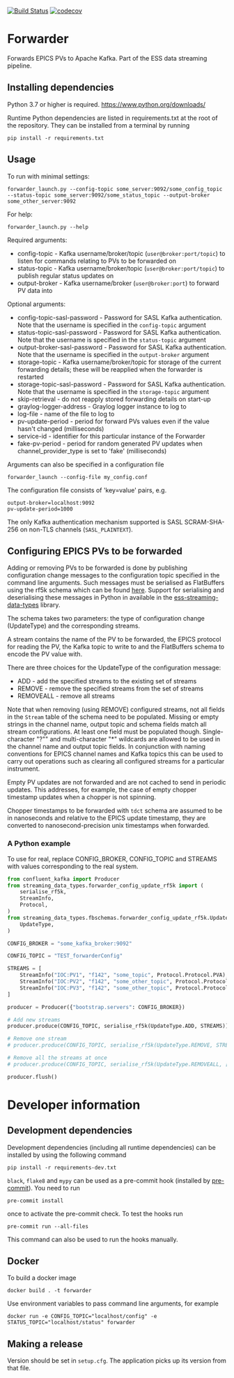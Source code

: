 [![Build Status](https://jenkins.esss.dk/dm/job/ess-dmsc/job/forwarder/job/main/badge/icon)](https://jenkins.esss.dk/dm/job/ess-dmsc/job/forwarder/job/main/) [![codecov](https://codecov.io/gh/ess-dmsc/forwarder/branch/master/graph/badge.svg)](https://codecov.io/gh/ess-dmsc/forwarder)


# Forwarder
Forwards EPICS PVs to Apache Kafka. Part of the ESS data streaming pipeline.

## Installing dependencies

Python 3.7 or higher is required. https://www.python.org/downloads/

Runtime Python dependencies are listed in requirements.txt at the root of the
repository. They can be installed from a terminal by running
```
pip install -r requirements.txt
```

## Usage
To run with minimal settings:
```
forwarder_launch.py --config-topic some_server:9092/some_config_topic --status-topic some_server:9092/some_status_topic --output-broker some_other_server:9092
```

For help:
```
forwarder_launch.py --help
```

Required arguments:
 * config-topic - Kafka username/broker/topic (`user@broker:port/topic`) to listen for commands relating to PVs to be forwarded on
 * status-topic - Kafka username/broker/topic (`user@broker:port/topic`) to publish regular status updates on
 * output-broker - Kafka username/broker (`user@broker:port`) to forward PV data into

Optional arguments:
 * config-topic-sasl-password - Password for SASL Kafka authentication. Note that the username is specified in the `config-topic` argument
 * status-topic-sasl-password - Password for SASL Kafka authentication. Note that the username is specified in the `status-topic` argument
 * output-broker-sasl-password - Password for SASL Kafka authentication. Note that the username is specified in the `output-broker` argument
 * storage-topic - Kafka username/broker/topic for storage of the current forwarding details; these will be reapplied when the forwarder is restarted
 * storage-topic-sasl-password - Password for SASL Kafka authentication. Note that the username is specified in the `storage-topic` argument
 * skip-retrieval - do not reapply stored forwarding details on start-up
 * graylog-logger-address - Graylog logger instance to log to
 * log-file - name of the file to log to
 * pv-update-period - period for forward PVs values even if the value hasn't changed (milliseconds)
 * service-id - identifier for this particular instance of the Forwarder
 * fake-pv-period - period for random generated PV updates when channel_provider_type is set to 'fake' (milliseconds)

Arguments can also be specified in a configuration file
```
forwarder_launch --config-file my_config.conf
```
The configuration file consists of 'key=value' pairs, e.g.
```
output-broker=localhost:9092
pv-update-period=1000
```

The only Kafka authentication mechanism supported is SASL SCRAM-SHA-256 on non-TLS channels (`SASL_PLAINTEXT`).

## Configuring EPICS PVs to be forwarded

Adding or removing PVs to be forwarded is done by publishing configuration change messages to the configuration
topic specified in the command line arguments. Such messages must be serialised as FlatBuffers using
the rf5k schema which can be found [here](https://github.com/ess-dmsc/streaming-data-types/blob/master/schemas/rf5k_forwarder_config.fbs).
Support for serialising and deserialising these messages in Python in available in the
[ess-streaming-data-types](https://pypi.org/project/ess-streaming-data-types/) library.

The schema takes two parameters: the type of configuration change (UpdateType) and the corresponding streams.

A stream contains the name of the PV to be forwarded, the EPICS protocol for reading the PV, the Kafka topic to write to and
the FlatBuffers schema to encode the PV value with.

There are three choices for the UpdateType of the configuration message:
 * ADD - add the specified streams to the existing set of streams
 * REMOVE - remove the specified streams from the set of streams
 * REMOVEALL - remove all streams

Note that when removing (using REMOVE) configured streams, not all fields in the `Stream` table of the schema need to be populated.
Missing or empty strings in the channel name, output topic and schema fields match all stream configurations.
At least one field must be populated though.
Single-character "?"" and multi-character "*" wildcards are allowed to be used in the channel name and output topic fields.
In conjunction with naming conventions for EPICS channel names and Kafka topics this can be used to carry out operations
such as clearing all configured streams for a particular instrument.

Empty PV updates are not forwarded and are not cached to send in periodic updates.
This addresses, for example, the case of empty chopper timestamp updates when a chopper is not spinning.

Chopper timestamps to be forwarded with `tdct` schema are assumed to be in nanoseconds and relative
to the EPICS update timestamp, they are converted to nanosecond-precision unix timestamps when forwarded.

### A Python example
To use for real, replace CONFIG_BROKER, CONFIG_TOPIC and STREAMS with values corresponding to the real system.

```python
from confluent_kafka import Producer
from streaming_data_types.forwarder_config_update_rf5k import (
    serialise_rf5k,
    StreamInfo,
    Protocol,
)
from streaming_data_types.fbschemas.forwarder_config_update_rf5k.UpdateType import (
    UpdateType,
)

CONFIG_BROKER = "some_kafka_broker:9092"

CONFIG_TOPIC = "TEST_forwarderConfig"

STREAMS = [
    StreamInfo("IOC:PV1", "f142", "some_topic", Protocol.Protocol.PVA),
    StreamInfo("IOC:PV2", "f142", "some_other_topic", Protocol.Protocol.CA),
    StreamInfo("IOC:PV3", "f142", "some_other_topic", Protocol.Protocol.PVA),
]

producer = Producer({"bootstrap.servers": CONFIG_BROKER})

# Add new streams
producer.produce(CONFIG_TOPIC, serialise_rf5k(UpdateType.ADD, STREAMS))

# Remove one stream
# producer.produce(CONFIG_TOPIC, serialise_rf5k(UpdateType.REMOVE, STREAMS[:-1]))

# Remove all the streams at once
# producer.produce(CONFIG_TOPIC, serialise_rf5k(UpdateType.REMOVEALL, []))

producer.flush()
```

# Developer information

## Development dependencies

Development dependencies (including all runtime dependencies) can be installed by using the following command

```
pip install -r requirements-dev.txt
```

`black`, `flake8` and `mypy` can be used as a pre-commit hook (installed by [pre-commit](https://pre-commit.com/)).
You need to run
```
pre-commit install
```
once to activate the pre-commit check.
To test the hooks run
```
pre-commit run --all-files
```
This command can also be used to run the hooks manually.

## Docker

To build a docker image
```
docker build . -t forwarder
```

Use environment variables to pass command line arguments, for example
```
docker run -e CONFIG_TOPIC="localhost/config" -e STATUS_TOPIC="localhost/status" forwarder
```

## Making a release

Version should be set in `setup.cfg`. The application picks up its version from that file.
